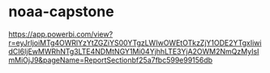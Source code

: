 # noaa-capstone

https://app.powerbi.com/view?r=eyJrIjoiMTg4OWRlYzYtZGZiYS00YTgzLWIwOWEtOTkzZjY1ODE2YTgxIiwidCI6IjEwMWRhNTg3LTE4NDMtNGY1Mi04YjhhLTE3YjA2OWM2NmQzMyIsImMiOjJ9&pageName=ReportSectionbf25a7fbc599e99156db
